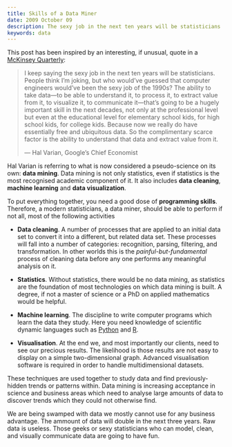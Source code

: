 ```yaml
---
title: Skills of a Data Miner
date: 2009 October 09
description: The sexy job in the next ten years will be statisticians
keywords: data
---
```


This post has been inspired by an interesting, if unusual, quote in a [McKinsey Quarterly](http://www.mckinseyquarterly.com/Hal_Varian_on_how_the_Web_challenges_managers_2286):

> I keep saying the sexy job in the next ten years will be statisticians. People think I’m joking, but who would’ve guessed that computer engineers would’ve been the sexy job of the 1990s? The ability to take data—to be able to understand it, to process it, to extract value from it, to visualize it, to communicate it—that’s going to be a hugely important skill in the next decades, not only at the professional level but even at the educational level for elementary school kids, for high school kids, for college kids. Because now we really do have essentially free and ubiquitous data. So the complimentary scarce factor is the ability to understand that data and extract value from it.
>
> &mdash; Hal Varian, Google’s Chief Economist

Hal Varian is referring to what is now considered a pseudo-science on its own: **data mining**. Data mining is not only statistics, even if statistics is the most recognised academic component of it. It also includes **data cleaning**, **machine learning** and **data visualization**.

To put everything together, you need a good dose of **programming skills**. Therefore, a modern statisticians, a data miner, should be able to perform if not all, most of the following activities

- **Data cleaning**. A number of processes that are applied to an initial data set to convert it into a different, but related data set. These processes will fall into a number of categories: recognition, parsing, filtering, and transformation. In other worlds this is the _painful-but-fundamental_ process of cleaning data before any one performs any meaningful analysis on it.

- **Statistics**. Without statistics, there would be no data mining, as statistics are the foundation of most technologies on which data mining is built. A degree, if not a master of science or a PhD on applied mathematics would be helpful.

- **Machine learning**. The discipline to write computer programs which learn the data they study. Here you need knowledge of scientific dynamic languages such as [Python](http://www.python.org)
  and [R](http://www.r-project.org/).

- **Visualisation**. At the end we, and most importantly our clients, need to see our precious results. The likelihood is those results are not easy to display on a simple two-dimensional graph. Advanced visualisation software is required in order to handle multidimensional datasets.

These techniques are used together to study data and find previously-hidden trends or patterns within. Data mining is increasing acceptance in science and business areas which need to analyse large amounts of data to discover trends which they could not otherwise find.

We are being swamped with data we mostly cannot use for any business advantage. The ammount of data will double in the next three years. Raw data is useless. Those geeks or sexy statisticians who can model, clean, and visually communicate data are going to have fun.

